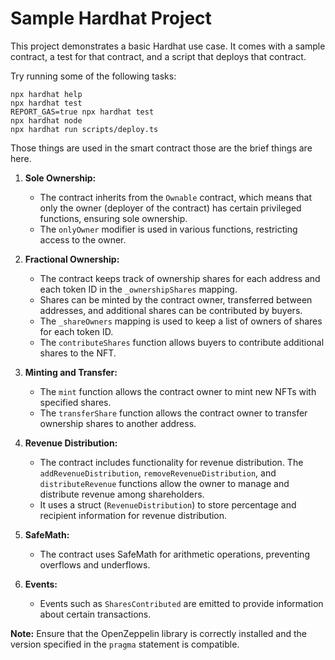 # Sample Hardhat Project

This project demonstrates a basic Hardhat use case. It comes with a sample contract, a test for that contract, and a script that deploys that contract.

Try running some of the following tasks:

```shell
npx hardhat help
npx hardhat test
REPORT_GAS=true npx hardhat test
npx hardhat node
npx hardhat run scripts/deploy.ts
```
Those things are used in the smart contract those are the brief things are here.
1. **Sole Ownership:**
   - The contract inherits from the `Ownable` contract, which means that only the owner (deployer of the contract) has certain privileged functions, ensuring sole ownership.
   - The `onlyOwner` modifier is used in various functions, restricting access to the owner.

2. **Fractional Ownership:**
   - The contract keeps track of ownership shares for each address and each token ID in the `_ownershipShares` mapping.
   - Shares can be minted by the contract owner, transferred between addresses, and additional shares can be contributed by buyers.
   - The `_shareOwners` mapping is used to keep a list of owners of shares for each token ID.
   - The `contributeShares` function allows buyers to contribute additional shares to the NFT.

3. **Minting and Transfer:**
   - The `mint` function allows the contract owner to mint new NFTs with specified shares.
   - The `transferShare` function allows the contract owner to transfer ownership shares to another address.

4. **Revenue Distribution:**
   - The contract includes functionality for revenue distribution. The `addRevenueDistribution`, `removeRevenueDistribution`, and `distributeRevenue` functions allow the owner to manage and distribute revenue among shareholders.
   - It uses a struct (`RevenueDistribution`) to store percentage and recipient information for revenue distribution.

5. **SafeMath:**
   - The contract uses SafeMath for arithmetic operations, preventing overflows and underflows.

6. **Events:**
   - Events such as `SharesContributed` are emitted to provide information about certain transactions.

**Note:** Ensure that the OpenZeppelin library is correctly installed and the version specified in the `pragma` statement is compatible.
